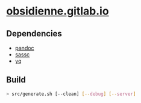 # [obsidienne.gitlab.io](https://obsidienne.gitlab.io)

## Dependencies

* [pandoc](https://pandoc.org/)
* [sassc](https://github.com/sass/sassc)
* [yq](https://github.com/mikefarah/yq)

## Build

~~~sh
> src/generate.sh [--clean] [--debug] [--server]
~~~
